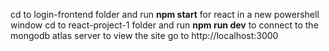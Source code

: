 cd to login-frontend folder and run **npm start** for react
in a new powershell window cd to react-project-1 folder and run **npm run dev** to connect to the mongodb atlas server
to view the site go to http://localhost:3000
